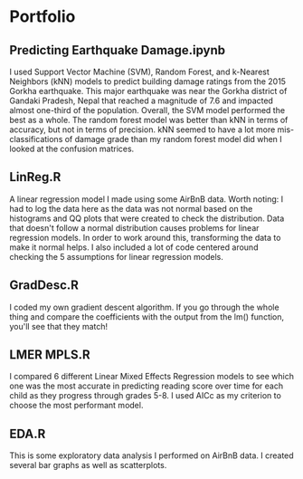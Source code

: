 # Portfolio

## Predicting Earthquake Damage.ipynb
I used Support Vector Machine (SVM), Random Forest, and k-Nearest Neighbors (kNN) models to predict building damage ratings from the 2015 Gorkha earthquake. This major earthquake was near the Gorkha district of Gandaki Pradesh, Nepal that reached a magnitude of 7.6 and impacted almost one-third of the population. Overall, the SVM model performed the best as a whole. The random forest model was better than kNN in terms of accuracy, but not in terms of precision. kNN seemed to have a lot more mis-classifications of damage grade than my random forest model did when I looked at the confusion matrices.

## LinReg.R
A linear regression model I made using some AirBnB data. Worth noting: I had to log the data here as the data was not normal based on the histograms and QQ plots that were created to check the distribution. Data that doesn't follow a normal distribution causes problems for linear regression models. In order to work around this, transforming the data to make it normal helps. I also included a lot of code centered around checking the 5 assumptions for linear regression models.

## GradDesc.R
I coded my own gradient descent algorithm. If you go through the whole thing and compare the coefficients with the output from the lm() function, you'll see that they match!

## LMER MPLS.R
I compared 6 different Linear Mixed Effects Regression models to see which one was the most accurate in predicting reading score over time for each child as they progress through grades 5-8. I used AICc as my criterion to choose the most performant model.

## EDA.R
This is some exploratory data analysis I performed on AirBnB data. I created several bar graphs as well as scatterplots.
